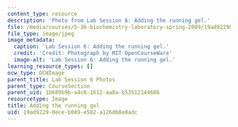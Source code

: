 ```yaml
---
content_type: resource
description: 'Photo from Lab Session 6: Adding the running gel.'
file: /media/courses/5-36-biochemistry-laboratory-spring-2009/19ad92290eceb089e582a126db8e0adc_Lab6_1.jpg
file_type: image/jpeg
image_metadata:
  caption: 'Lab Session 6: Adding the running gel.'
  credit: 'Credit: Photograph by MIT OpenCourseWare'
  image-alt: 'Lab Session 6: Adding the running gel.'
learning_resource_types: []
ocw_type: OCWImage
parent_title: Lab Session 6 Photos
parent_type: CourseSection
parent_uid: 1b689b9b-a4c8-1612-aa8a-b53512144686
resourcetype: Image
title: Adding the running gel
uid: 19ad9229-0ece-b089-e582-a126db8e0adc
---
```

